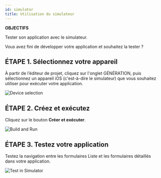 ```yaml
---
id: simulator
title: Utilisation du simulateur
---
```

<div class = "objectives"> 

**OBJECTIFS**

Tester son application avec le simulateur.</div> 

Vous avez fini de développer votre application et souhaitez la tester ?

## ÉTAPE 1. Sélectionnez votre appareil

À partir de l’éditeur de projet, cliquez sur l'onglet GÉNÉRATION, puis sélectionnez un appareil iOS (c'est-à-dire le simulateur) que vous souhaitez utiliser pour exécuter votre application.

![Device selection](assets/en/test-build/device-selection-4D-for-ios.png)

## ÉTAPE 2. Créez et exécutez

Cliquez sur le bouton **Créer et exécuter**.

![Build and Run](assets/en/test-build/build-and-run-4D-for-iOS.png)

## ÉTAPE 3. Testez votre application

Testez la navigation entre les formulaires Liste et les formulaires détaillés dans votre application.

![Test in Simulator](assets/en/test-build/simulator-forms-4D-for-iOS.png)